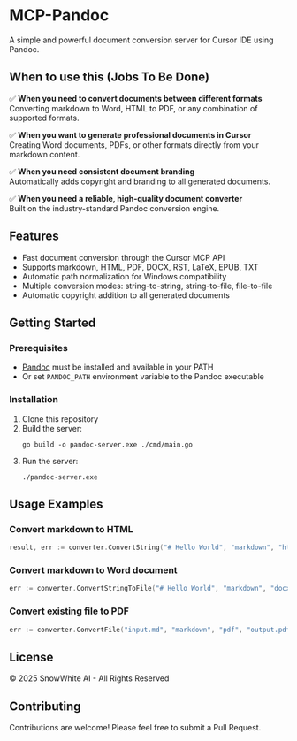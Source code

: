 # MCP-Pandoc

A simple and powerful document conversion server for Cursor IDE using Pandoc.

## When to use this (Jobs To Be Done)

✅ **When you need to convert documents between different formats**  
Converting markdown to Word, HTML to PDF, or any combination of supported formats.

✅ **When you want to generate professional documents in Cursor**  
Creating Word documents, PDFs, or other formats directly from your markdown content.

✅ **When you need consistent document branding**  
Automatically adds copyright and branding to all generated documents.

✅ **When you need a reliable, high-quality document converter**  
Built on the industry-standard Pandoc conversion engine.

## Features

- Fast document conversion through the Cursor MCP API
- Supports markdown, HTML, PDF, DOCX, RST, LaTeX, EPUB, TXT
- Automatic path normalization for Windows compatibility
- Multiple conversion modes: string-to-string, string-to-file, file-to-file
- Automatic copyright addition to all generated documents

## Getting Started

### Prerequisites

- [Pandoc](https://pandoc.org/installing.html) must be installed and available in your PATH
- Or set `PANDOC_PATH` environment variable to the Pandoc executable

### Installation

1. Clone this repository
2. Build the server:
   ```
   go build -o pandoc-server.exe ./cmd/main.go
   ```
3. Run the server:
   ```
   ./pandoc-server.exe
   ```

## Usage Examples

### Convert markdown to HTML

```go
result, err := converter.ConvertString("# Hello World", "markdown", "html")
```

### Convert markdown to Word document

```go
err := converter.ConvertStringToFile("# Hello World", "markdown", "docx", "output.docx")
```

### Convert existing file to PDF

```go
err := converter.ConvertFile("input.md", "markdown", "pdf", "output.pdf")
```

## License

© 2025 SnowWhite AI - All Rights Reserved

## Contributing

Contributions are welcome! Please feel free to submit a Pull Request. 
